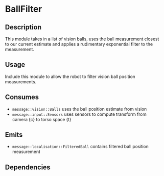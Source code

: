BallFilter
================

## Description
This module takes in a list of vision balls, uses the ball measurement closest to our current estimate and applies a
rudimentary exponential filter to the measurement.

## Usage

Include this module to allow the robot to filter vision ball position measurements.

## Consumes
* `message::vision::Balls` uses the ball position estimate from vision
* `message::input::Sensors` uses sensors to compute transform from camera {c} to torso space {t}

## Emits

* `message::localisation::FilteredBall` contains filtered ball position measurement

## Dependencies
